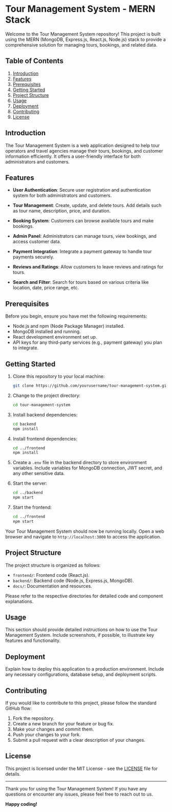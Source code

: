 # Tour Management System - MERN Stack

Welcome to the Tour Management System repository! This project is built using the MERN (MongoDB, Express.js, React.js, Node.js) stack to provide a comprehensive solution for managing tours, bookings, and related data.

## Table of Contents

1. [Introduction](#introduction)
2. [Features](#features)
3. [Prerequisites](#prerequisites)
4. [Getting Started](#getting-started)
5. [Project Structure](#project-structure)
6. [Usage](#usage)
7. [Deployment](#deployment)
8. [Contributing](#contributing)
9. [License](#license)

## Introduction

The Tour Management System is a web application designed to help tour operators and travel agencies manage their tours, bookings, and customer information efficiently. It offers a user-friendly interface for both administrators and customers.

## Features

- **User Authentication**: Secure user registration and authentication system for both administrators and customers.

- **Tour Management**: Create, update, and delete tours. Add details such as tour name, description, price, and duration.

- **Booking System**: Customers can browse available tours and make bookings.

- **Admin Panel**: Administrators can manage tours, view bookings, and access customer data.

- **Payment Integration**: Integrate a payment gateway to handle tour payments securely.

- **Reviews and Ratings**: Allow customers to leave reviews and ratings for tours.

- **Search and Filter**: Search for tours based on various criteria like location, date, price range, etc.

## Prerequisites

Before you begin, ensure you have met the following requirements:

- Node.js and npm (Node Package Manager) installed.
- MongoDB installed and running.
- React development environment set up.
- API keys for any third-party services (e.g., payment gateway) you plan to integrate.

## Getting Started

1. Clone this repository to your local machine:

   ```bash
   git clone https://github.com/yourusername/tour-management-system.git
   ```

2. Change to the project directory:

   ```bash
   cd tour-management-system
   ```

3. Install backend dependencies:

   ```bash
   cd backend
   npm install
   ```

4. Install frontend dependencies:

   ```bash
   cd ../frontend
   npm install
   ```

5. Create a `.env` file in the backend directory to store environment variables. Include variables for MongoDB connection, JWT secret, and any other sensitive data.

6. Start the server:

   ```bash
   cd ../backend
   npm start
   ```

7. Start the frontend:

   ```bash
   cd ../frontend
   npm start
   ```

Your Tour Management System should now be running locally. Open a web browser and navigate to `http://localhost:3000` to access the application.

## Project Structure

The project structure is organized as follows:

- `frontend/`: Frontend code (React.js).
- `backend/`: Backend code (Node.js, Express.js, MongoDB).
- `docs/`: Documentation and resources.

Please refer to the respective directories for detailed code and component explanations.

## Usage

This section should provide detailed instructions on how to use the Tour Management System. Include screenshots, if possible, to illustrate key features and functionality.

## Deployment

Explain how to deploy this application to a production environment. Include any necessary configurations, database setup, and deployment scripts.

## Contributing

If you would like to contribute to this project, please follow the standard GitHub flow:

1. Fork the repository.
2. Create a new branch for your feature or bug fix.
3. Make your changes and commit them.
4. Push your changes to your fork.
5. Submit a pull request with a clear description of your changes.

## License

This project is licensed under the MIT License - see the [LICENSE](LICENSE) file for details.

---

Thank you for using the Tour Management System! If you have any questions or encounter any issues, please feel free to reach out to us.

**Happy coding!**
